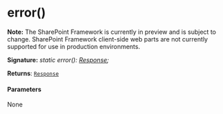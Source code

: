 # error()
**Note:** The SharePoint Framework is currently in preview and is subject to change. SharePoint Framework client-side web parts are not currently supported for use in production environments.





**Signature:** _static error(): [Response](../whatwg-fetch.api/class/response.md);_

**Returns**: [`Response`](../whatwg-fetch.api/class/response.md)





#### Parameters
None


